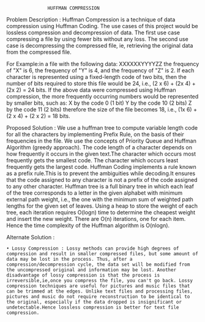 				   HUFFMAN COMPRESSION

Problem Description :
	Huffman Compression is a technique of data compression using Huffman Coding. The use cases of this project would be lossless compression and decompression of data. The first use case compressing a file by using fewer bits without any loss. The second use case is decompressing the compressed file, ie, retrieving the original data from the compressed file.

For Example:in a file with the following data: 
XXXXXXYYYYZZ 
the frequency of "X" is 6, the frequency of "Y" is 4, and the frequency of "Z" is 2. If each character is represented using a fixed-length code of two bits, then the number of bits required to store this file would be 24, i.e., (2 x 6) + (2x 4) + (2x 2) = 24 bits. 
If the above data were compressed using Huffman compression, the more frequently occurring numbers would be represented by smaller bits, such as: 
X by the code 0 (1 bit)
Y by the code 10 (2 bits)
Z by the code 11 (2 bits)
therefore the size of the file becomes 18, i.e., (1x 6) + (2 x 4) + (2 x 2) = 18 bits. 

Proposed Solution :
	We use a huffman tree to compute variable length code for all the characters by implementing Prefix Rule, on the basis of their frequencies in the file. We use the concepts of Priority Queue and Huffman Algorithm (greedy approach).
	The code length of a character depends on how frequently it occurs in the given text.The character which occurs most frequently gets the smallest code. The character which occurs least frequently gets the largest code.
	Huffman Coding implements a rule known as a prefix rule.This is to prevent the ambiguities while decoding.It ensures that the code assigned to any character is not a prefix of the code assigned to any other character. Huffman tree is a full binary tree in which each leaf of the tree corresponds to a letter in the given alphabet with minimum external path weight, i.e., the one with the minimum sum of weighted path lengths for the given set of leaves.
	Using a heap to store the weight of each tree, each iteration requires O(logn) time to determine the cheapest weight and insert the new weight. There are O(n) iterations, one for each item. Hence the time complexity of the Huffman algorithm is O(nlogn).
	

Alternate Solution :

    • Lossy Compression : Lossy methods can provide high degrees of compression and result in smaller compressed files, but some amount of data may be lost in the process. Thus, after a compression/decompression cycle, the data set will be modified from the uncompressed original and information may be lost. Another disadvantage of lossy compression is that the process is irreversible,ie,once you compress the file, you can't go back. Lossy compression techniques are useful for pictures and music files that can be trimmed at the edges. Unlike text files and processing files, pictures and music do not require reconstruction to be identical to the original, especially if the data dropped is insignificant or undetectable.Hence lossless compression is better for text file compression.

